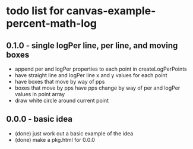# todo list for canvas-example-percent-math-log

## 0.1.0 - single logPer line, per line, and moving boxes
* append per and logPer properties to each point in createLogPerPoints
* have straight line and logPer line x and y values for each point
* have boxes that move by way of pps
* boxes that move by pps have pps change by way of per and logPer values in point array
* draw white circle around current point

## 0.0.0 - basic idea
* (done) just work out a basic example of the idea
* (done) make a pkg.html for 0.0.0
